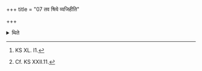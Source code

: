 +++
title = "07 तव श्रिये व्यजिहीति"

+++

<details><summary>थिते</summary>

7. With three verses beginning with tava śriye vyajihīta parvataḥ[^1] (he places) three (bricks) on the seat of the Brahman.[^2]   

[^1]: KS XL. I1.  

[^2]: Cf. KS XXII.11.  
</details>
